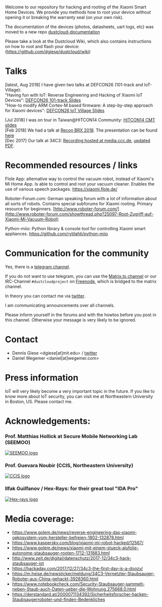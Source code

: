 Welcome to our repository for hacking and rooting of the Xiaomi Smart Home Devices. We provide you methods how to root your device without opening it or breaking the warranty seal (on your own risk).

The documentation of the devices (photos, datasheets, uart logs, etc) was moved to a new repo [dustcloud-documentation](https://github.com/dgiese/dustcloud-documentation)

Please take a look at the Dustcloud Wiki, which also contains instructions on how to root and flash your device: (https://github.com/dgiese/dustcloud/wiki)

# Talks
[latest, Aug 2018] I have given two talks at DEFCON26 (101-track and IoT-Village):  
"Having fun with IoT: Reverse Engineering and Hacking of Xiaomi IoT Devices": [DEFCON26 101-track Slides](https://dgiese.scripts.mit.edu/talks/DEFCON26/DEFCON26-Having_fun_with_IoT-Xiaomi.pdf)  
"How-to modify ARM Cortex-M based firmware: A step-by-step approach for Xiaomi devices": [DEFCON26 IoT Village Slides](https://dgiese.scripts.mit.edu/talks/DEFCON26-IoT-Village/DEFCON26-IoT-Village_How_to_Modify_Cortex_M_Firmware-Xiaomi.pdf)  

[Jul 2018] I was on tour in Taiwan@HITCON14 Community: [HITCON14 CMT slides](https://dgiese.scripts.mit.edu/talks/HITCON14CMT/hitcon14-iot-reveng-101-xiaomi.pdf)  
[Feb 2018] We had a talk at [Recon BRX 2018](https://recon.cx/2018/brussels/). The presentation can be found [here](https://dgiese.scripts.mit.edu/talks/Recon-BRX2018/recon_brx_2018-final-split.pdf)  
[Dec 2017] Our talk at 34C3: [Recording hosted at media.ccc.de]( https://media.ccc.de/v/34c3-9147-unleash_your_smart-home_devices_vacuum_cleaning_robot_hacking), [updated PDF](https://dgiese.scripts.mit.edu/talks/34c3-2017/34c3_Staubi-current_split_animation.pdf).  

# Recommended resources / links

Flole App: alternative way to control the vacuum robot, instead of Xiaomi's Mi Home App. Is able to control and root your vacuum cleaner. Enables the use of various speech packages.
https://xiaomi.flole.de/

Roboter-Forum.com: German speaking forum with a lot of information about all sorts of robots. Contains special subforums for Xiaomi rooting. Primary resource for beginners.
[http://www.roboter-forum.com/](http://www.roboter-forum.com/showthread.php?25097-Root-Zugriff-auf-Xiaomi-Mi-Vacuum-Robot)

Python-miio: Python library & console tool for controlling Xiaomi smart appliances. 
https://github.com/rytilahti/python-miio


# Communication for the community
Yes, there is a [telegram channel](https://t.me/joinchat/Fl7Mm0iEV7Pgf9ngDyly-g).

If you do not want to use telegram, you can use the [Matrix.to channel](https://matrix.to/#/#dustcloud:matrix.org)
or our IRC-Channel `#dustcloudproject` on [Freenode](https://freenode.net/), which is bridged to the matrix channel. 

In theory you can contact me via [twitter](https://twitter.com/dgi_DE).

I am communicating announcements over all channels. 

Please inform yourself in the forums and with the howtos before you post in this channel. Otherwise your message is very likely to be ignored.


# Contact
* Dennis Giese <dgiese[at]mit.edu> / [twitter](https://twitter.com/dgi_DE)
* Daniel Wegemer <daniel[at]wegemer.com>

# Press information
IoT will very likely become a very important topic in the future. 
If you like to know more about IoT security, you can visit me at Northeastern University in Boston, US. Please contact me.

# Acknowledgements:
### Prof. Matthias Hollick at Secure Mobile Networking Lab (SEEMOO)
<a href="https://www.seemoo.tu-darmstadt.de">![SEEMOO logo](https://github.com/dgiese/dustcloud-documentation/raw/master/gfx/seemoo.png)</a>
### Prof. Guevara Noubir (CCIS, Northeastern University)
<a href="http://www.ccs.neu.edu/home/noubir/Home.html">![CCIS logo](https://github.com/dgiese/dustcloud-documentation/raw/master/gfx/CCISLogo_S_gR.png)</a>
### Ilfak Guilfanov / Hex-Rays: for their great tool "IDA Pro"
<a href="https://www.hex-rays.com/">![Hex-rays logo](https://github.com/dgiese/dustcloud-documentation//raw/master/gfx/hex-rays.png)</a>
# Media coverage:
* https://www.golem.de/news/reverse-engineering-das-xiaomi-oekosystem-vom-hersteller-befreien-1802-132878.html
* https://www.kaspersky.com/blog/xiaomi-mi-robot-hacked/12567/
* https://www.golem.de/news/xiaomi-mit-einem-stueck-alufolie-autonome-staubsauger-rooten-1712-131883.html
* http://www.zeit.de/digital/datenschutz/2017-12/34c3-hack-staubsauger-iot
* https://hackaday.com/2017/12/27/34c3-the-first-day-is-a-doozy/
* https://m.heise.de/newsticker/meldung/34C3-Vernetzter-Staubsauger-Roboter-aus-China-gehackt-3928360.html
* https://www.notebookcheck.com/Security-Staubsauger-sammelt-neben-Staub-auch-Daten-ueber-die-Wohnung.275668.0.html
* https://derstandard.at/2000071134392/Sicherheitsforscher-hacken-Staubsaugerroboter-und-finden-Bedenkliches

